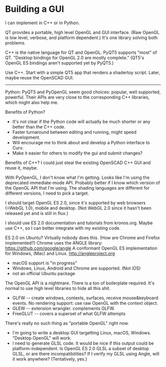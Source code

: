 # Building a GUI

I can implement in C++ or in Python.

QT provides a portable, high level OpenGL and GUI interface.
(Raw OpenGL is low level, verbose, and platform dependent.)
It's one library solving both problems.

C++ is the native language for QT and OpenGL. PyQT5 supports "most" of QT.
"Desktop bindings for OpenGL 2.0 are mostly complete."
(QT5's OpenGL ES bindings aren't supported yet by PyQT5.)

Use C++.
Start with a simple QT5 app that renders a shadertoy script.
Later, maybe reuse the OpenSCAD GUI.

------------------------------------------------------------------------------
Python: PyQT5 and PyOpenGL seem good choices: popular, well supported, powerful.
Their APIs are very close to the corresponding C++ libraries, which might
also help me.

Benefits of Python?
* It's not clear if the Python code will actually be much shorter or any better
  than the C++ code.
* Faster turnaround between editing and running, might speed development.
* Will encourage me to think about and develop a Python interface to Curv.
* Make it easier for others to modify the gui and submit changes?

Benefits of C++?
I could just steal the existing OpenSCAD C++ GUI and reuse it, maybe.

With PyOpenGL, I don't know what I'm getting. Looks like I'm using the
deprecated immediate-mode API. Probably better if I know which version
of the OpenGL API that I'm using.  The shading languages are different
for different versions, I need to pick a target.

I should target OpenGL ES 2.0, since it's supported by web browsers
(=WebGL 1.0), mobile and desktop. (Not WebGL 2.0 since it hasn't been
released yet and is still in flux.)

I should use ES 2.0 documentation and tutorials from kronos.org.
Maybe use C++, so I can better integrate with my existing code.

ES 2.0 on Ubuntu? Virtually nobody does this. (How are Chrome and Firefox
implemented?) Chrome uses the ANGLE library:
https://github.com/google/angle
A conformant OpenGL ES implementation for Windows, (Mac) and Linux.
http://angleproject.org
* macOS support is "in progress"
* Windows, Linux, Android and Chrome are supported. (Not iOS)
* not an official Ubuntu package

The OpenGL API is a nightmare. There is a ton of boilerplate required.
It's normal to use high level libraries to hide all this shit.
* GLFW -- create windows, contexts, surfaces, receive mouse&keyboard events.
  No rendering support: use raw OpenGL with the context object.
* GLEW -- extension wrangler. complements GLFW.
* FreeGLUT -- covers a superset of what GLFW attempts

There's really no such thing as "portable OpenGL" right now.
* I'm going to write a desktop GUI targetting Linux, macOS, Windows.
  "Desktop OpenGL" will work.
* I need to generate GLSL code. It would be nice if this output could be
  platform-independent. Is OpenGL ES 2.0 GLSL a subset of desktop GLSL,
  or are there incompatibilities? If I verify my GLSL using Angle, will it
  work anywhere? (Tentatively, yes.)

